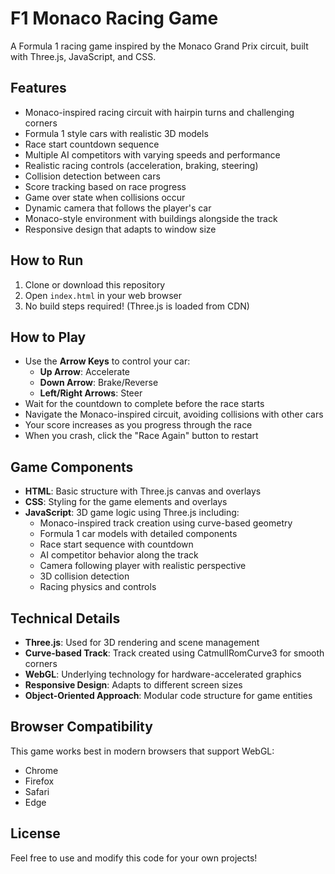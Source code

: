 # F1 Monaco Racing Game

A Formula 1 racing game inspired by the Monaco Grand Prix circuit, built with Three.js, JavaScript, and CSS.

## Features

- Monaco-inspired racing circuit with hairpin turns and challenging corners
- Formula 1 style cars with realistic 3D models
- Race start countdown sequence
- Multiple AI competitors with varying speeds and performance
- Realistic racing controls (acceleration, braking, steering)
- Collision detection between cars
- Score tracking based on race progress
- Game over state when collisions occur
- Dynamic camera that follows the player's car
- Monaco-style environment with buildings alongside the track
- Responsive design that adapts to window size

## How to Run

1. Clone or download this repository
2. Open `index.html` in your web browser
3. No build steps required! (Three.js is loaded from CDN)

## How to Play

- Use the **Arrow Keys** to control your car:
  - **Up Arrow**: Accelerate
  - **Down Arrow**: Brake/Reverse
  - **Left/Right Arrows**: Steer
- Wait for the countdown to complete before the race starts
- Navigate the Monaco-inspired circuit, avoiding collisions with other cars
- Your score increases as you progress through the race
- When you crash, click the "Race Again" button to restart

## Game Components

- **HTML**: Basic structure with Three.js canvas and overlays
- **CSS**: Styling for the game elements and overlays
- **JavaScript**: 3D game logic using Three.js including:
  - Monaco-inspired track creation using curve-based geometry
  - Formula 1 car models with detailed components
  - Race start sequence with countdown
  - AI competitor behavior along the track
  - Camera following player with realistic perspective
  - 3D collision detection
  - Racing physics and controls

## Technical Details

- **Three.js**: Used for 3D rendering and scene management
- **Curve-based Track**: Track created using CatmullRomCurve3 for smooth corners
- **WebGL**: Underlying technology for hardware-accelerated graphics
- **Responsive Design**: Adapts to different screen sizes
- **Object-Oriented Approach**: Modular code structure for game entities

## Browser Compatibility

This game works best in modern browsers that support WebGL:
- Chrome
- Firefox
- Safari
- Edge

## License

Feel free to use and modify this code for your own projects! 